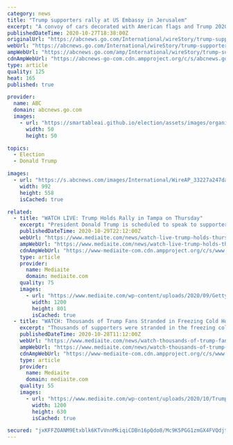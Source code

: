 ```yaml
---
category: news
title: "Trump supporters rally at US Embassy in Jerusalem"
excerpt: "A convoy of cars decorated with American flags and Trump 2020 banners drove from Tel Aviv to Jerusalem, holding a rally outside the U.S. Embassy in support of the American president ahead of next week"
publishedDateTime: 2020-10-27T18:38:00Z
originalUrl: "https://abcnews.go.com/International/wireStory/trump-supporters-rally-us-embassy-jerusalem-73861040"
webUrl: "https://abcnews.go.com/International/wireStory/trump-supporters-rally-us-embassy-jerusalem-73861040"
ampWebUrl: "https://abcnews.go.com/amp/International/wireStory/trump-supporters-rally-us-embassy-jerusalem-73861040"
cdnAmpWebUrl: "https://abcnews-go-com.cdn.ampproject.org/c/s/abcnews.go.com/amp/International/wireStory/trump-supporters-rally-us-embassy-jerusalem-73861040"
type: article
quality: 125
heat: 165
published: true

provider:
  name: ABC
  domain: abcnews.go.com
  images:
    - url: "https://smartableai.github.io/election/assets/images/organizations/abcnews.go.com-50x50.jpg"
      width: 50
      height: 50

topics:
  - Election
  - Donald Trump

images:
  - url: "https://s.abcnews.com/images/International/WireAP_33227a247da641f9860ed82b53e0118f_16x9_992.jpg"
    width: 992
    height: 558
    isCached: true

related:
  - title: "WATCH LIVE: Trump Holds Rally in Tampa on Thursday"
    excerpt: "President Donald Trump is scheduled to speak to supporters on Thursday afternoon in Tampa, Florida, before heading to an evening rally in Fayetteville, North Carolina."
    publishedDateTime: 2020-10-29T22:12:00Z
    webUrl: "https://www.mediaite.com/news/watch-live-trump-holds-thursday-rally-in-tampa/"
    ampWebUrl: "https://www.mediaite.com/news/watch-live-trump-holds-thursday-rally-in-tampa/amp/"
    cdnAmpWebUrl: "https://www-mediaite-com.cdn.ampproject.org/c/s/www.mediaite.com/news/watch-live-trump-holds-thursday-rally-in-tampa/amp/"
    type: article
    provider:
      name: Mediaite
      domain: mediaite.com
    quality: 75
    images:
      - url: "https://www.mediaite.com/wp-content/uploads/2020/09/GettyImages-1272406110-1200x801.jpg"
        width: 1200
        height: 801
        isCached: true
  - title: "WATCH: Thousands of Trump Fans Stranded in Freezing Cold Hours After Nebraska Rally, 7 Reportedly Hospitalized"
    excerpt: "Thousands of supporters were stranded in the freezing cold following President Donald Trump's rally in Nebraska due to a shortage of buses, including at least seven who were reportedly hospitaliz"
    publishedDateTime: 2020-10-28T11:12:00Z
    webUrl: "https://www.mediaite.com/news/watch-thousands-of-trump-fans-stranded-in-freezing-cold-hours-after-nebraska-rally-7-reportedly-hospitalized/"
    ampWebUrl: "https://www.mediaite.com/news/watch-thousands-of-trump-fans-stranded-in-freezing-cold-hours-after-nebraska-rally-7-reportedly-hospitalized/amp/"
    cdnAmpWebUrl: "https://www-mediaite-com.cdn.ampproject.org/c/s/www.mediaite.com/news/watch-thousands-of-trump-fans-stranded-in-freezing-cold-hours-after-nebraska-rally-7-reportedly-hospitalized/amp/"
    type: article
    provider:
      name: Mediaite
      domain: mediaite.com
    quality: 55
    images:
      - url: "https://www.mediaite.com/wp-content/uploads/2020/10/Trump-Omaha-stranded.jpg"
        width: 1200
        height: 630
        isCached: true

secured: "jxKFFZOANM9Etxblk6KTvVnnMkiqiCDBn16pQdo8/Mc9K5PGG1zmGX4FVQdjtDAyIFZyr9w/u8nEG7dggomeAP354QN2uG6V35k7/1CMcC8dK4X7/UNqvxAtxalWiErrknV8eFEz01rSaDfpnlurDsTaRL/cXM/tIbvSNf3SKuh/5IRh+eZLQLo5HbM6gFvtFNIy74HSkR5GGhY/VCUmUBqGlQchTkMACIBfiT5PyiRg+fKX62fjf97pEUdQkUqUtZAyvz2bHi1bt/1joHM3eXpGxPdK99kCdbzeoBiTclcTupOKSBbvIjWl01elZS11ezD8m4SNWIRC/sd/kUKiVzaU3q6T8Us6+5eR/80yYcs=;LgT1E1X8uK2aqX0Yxi5H0A=="
---
```


